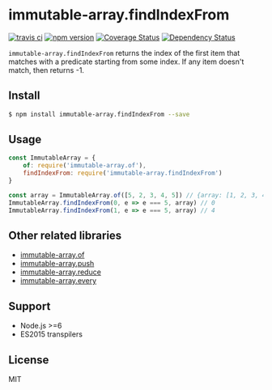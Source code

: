 # immutable-array.findIndexFrom

[![travis ci][1]][2]
[![npm version][3]][4]
[![Coverage Status][5]][6]
[![Dependency Status][7]][8]

`immutable-array.findIndexFrom` returns the index of the first item that matches with a predicate starting from some index. If any item doesn't match, then returns -1.

## Install

``` bash
$ npm install immutable-array.findIndexFrom --save
```

## Usage
``` javascript
const ImmutableArray = {
    of: require('immutable-array.of'),
    findIndexFrom: require('immutable-array.findIndexFrom')
}

const array = ImmutableArray.of([5, 2, 3, 4, 5]) // {array: [1, 2, 3, 4, 5], length: 5}
ImmutableArray.findIndexFrom(0, e => e === 5, array) // 0
ImmutableArray.findIndexFrom(1, e => e === 5, array) // 4
```

## Other related libraries
- [immutable-array.of]()
- [immutable-array.push]()
- [immutable-array.reduce]()
- [immutable-array.every]()

## Support
- Node.js >=6
- ES2015 transpilers

## License
MIT

  [1]: https://travis-ci.org/xgbuils/immutable-array.findIndexFrom.svg?branch=master
  [2]: https://travis-ci.org/xgbuils/immutable-array.findIndexFrom
  [3]: https://badge.fury.io/js/immutable-array.findIndexFrom.svg
  [4]: https://badge.fury.io/js/immutable-array.findIndexFrom
  [5]: https://coveralls.io/repos/github/xgbuils/immutable-array.findIndexFrom/badge.svg?branch=master
  [6]: https://coveralls.io/github/xgbuils/immutable-array.findIndexFrom?branch=master
  [7]: https://david-dm.org/xgbuils/immutable-array.findIndexFrom.svg
  [8]: https://david-dm.org/xgbuils/immutable-array.findIndexFrom
